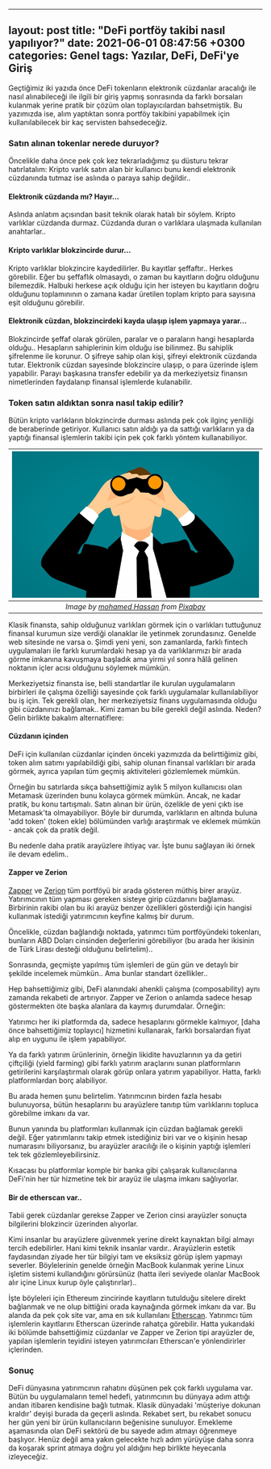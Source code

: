 
---
layout: post
title:  "DeFi portföy takibi nasıl yapılıyor?"
date:   2021-06-01 08:47:56 +0300
categories: Genel
tags: Yazılar, DeFi, DeFi'ye Giriş
---


Geçtiğimiz iki yazıda önce DeFi tokenların elektronik cüzdanlar aracalığı ile nasıl alınabileceği ile ilgili bir giriş yapmış sonrasında da farklı borsaları kulanmak yerine pratik bir çözüm olan toplayıcılardan bahsetmiştik. Bu yazımızda ise, alım yaptıktan sonra portföy takibini yapabilmek için kullanılabilecek bir kaç servisten bahsedeceğiz. 

### Satın alınan tokenlar nerede duruyor? 
Öncelikle daha önce pek çok kez tekrarladığımız şu düsturu tekrar hatırlatalım: Kripto varlık satın alan bir kullanıcı bunu kendi elektronik cüzdanında tutmaz ise aslında o paraya sahip değildir.. 

#### Elektronik cüzdanda mı? Hayır...
Aslında anlatım açısından basit teknik olarak hatalı bir söylem. Kripto varlıklar cüzdanda durmaz. Cüzdanda duran o varlıklara ulaşmada kullanılan anahtarlar.. 

#### Kripto varlıklar blokzincirde durur... 
Kripto varlıklar blokzincire kaydedilirler. Bu kayıtlar şeffaftır.. Herkes görebilir. Eğer bu şeffaflık olmasaydı, o zaman bu kayıtların doğru olduğunu bilemezdik. Halbuki herkese açık olduğu için her isteyen bu kayıtların doğru olduğunu toplamınının o zamana kadar üretilen toplam kripto para sayısına eşit olduğunu görebilir. 

#### Elektronik cüzdan, blokzincirdeki kayda ulaşıp işlem yapmaya yarar... 
Blokzincirde şeffaf olarak görülen, paralar ve o paraların hangi hesaplarda olduğu.. Hesapların sahiplerinin kim olduğu ise bilinmez. Bu sahiplik şifrelenme ile korunur. O şifreye sahip olan kişi, şifreyi elektronik cüzdanda tutar. Elektronik cüzdan sayesinde blokzincire ulaşıp, o para üzerinde işlem yapabilir. Parayı başkasına transfer edebilir ya da merkeziyetsiz finansın nimetlerinden faydalanıp finansal işlemlerde kulanabilir. 

### Token satın aldıktan sonra nasıl takip edilir?
Bütün kripto varlıkların blokzincirde durması aslında pek çok ilginç yeniliği de beraberinde getiriyor. Kullanıcı satın aldığı ya da sattığı varlıkların ya da yaptığı finansal işlemlerin takibi için pek çok farklı yöntem kullanabiliyor. 


| ![observe](/assets/observe-3539810_800.jpg)|
|:--:| 
| *Image by [mohamed Hassan](https://pixabay.com/users/mohamed_hassan-5229782/) from [Pixabay](https://pixabay.com/)*|

Klasik finansta, sahip olduğunuz varlıkları görmek için o varlıkları tuttuğunuz finansal kurumun size verdiği olanaklar ile yetinmek zorundasınız. Genelde web sitesinde ne varsa o. Şimdi yeni yeni, son zamanlarda, farklı fintech uygulamaları ile farklı kurumlardaki hesap ya da varlıklarımızı bir arada görme imkanına kavuşmaya başladık ama yirmi yıl sonra hâlâ gelinen noktanın içler acısı olduğunu söylemek mümkün. 

Merkeziyetsiz finansta ise, belli standartlar ile kurulan uygulamaların birbirleri ile çalışma özelliği sayesinde çok farklı uygulamalar kullanılabiliyor bu iş için. Tek gerekli olan, her merkeziyetsiz finans uygulamasında olduğu gibi cüzdanınızı bağlamak.. Kimi zaman bu bile gerekli değil aslında. Neden? Gelin birlikte bakalım alternatiflere: 

#### Cüzdanın içinden
DeFi için kullanılan cüzdanlar içinden önceki yazımızda da belirttiğimiz gibi, token alım satımı yapılabildiği gibi, sahip olunan finansal varlıkları bir arada görmek, ayrıca yapılan tüm geçmiş aktiviteleri gözlemlemek mümkün. 

Örneğin bu satırlarda sıkça bahsettiğimiz aylık 5 milyon kullanıcısı olan Metamask üzerinden bunu kolayca görmek mümkün. Ancak, ne kadar pratik, bu konu tartışmalı. Satın alınan bir ürün, özelikle de yeni çıktı ise Metamask'ta olmayabiliyor. Böyle bir durumda, varlıkların en altında buluna 'add token' (token ekle) bölümünden varlığı araştırmak ve eklemek mümkün - ancak çok da pratik değil. 

Bu nedenle daha pratik arayüzlere ihtiyaç var. İşte bunu sağlayan iki örnek ile devam edelim.. 

#### Zapper ve Zerion
[Zapper](https://zapper.fi) ve [Zerion](https://zerion.io) tüm portföyü bir arada gösteren müthiş birer arayüz. Yatırımcının tüm yapması gereken sisteye girip cüzdanını bağlaması. Birbirinin rakibi olan bu iki arayüz benzer özellikleri gösterdiği için hangisi kullanmak istediği yatırımcının keyfine kalmış bir durum. 

Öncelikle, cüzdan bağlandığı noktada, yatırımcı tüm portföyündeki tokenları, bunların ABD Doları cinsinden değerlerini görebiliyor (bu arada her ikisinin de Türk Lirası desteği olduğunu belirtelim)..
 
Sonrasında, geçmişte yapılmış tüm işlemleri de gün gün ve detaylı bir şekilde incelemek mümkün.. Ama bunlar standart özellikler.. 

Hep bahsettiğimiz gibi, DeFi alanındaki ahenkli çalışma (composability) aynı zamanda rekabeti de artırıyor. Zapper ve Zerion o anlamda sadece hesap göstermekten öte başka alanlara da kaymış durumdalar. Örneğin: 

Yatırımcı her iki platformda da, sadece hesaplarını görmekle kalmıyor, [daha önce bahsettiğimiz toplayıcı] hizmetini kullanarak, farklı borsalardan fiyat alıp en uygunu ile işlem yapabiliyor. 

Ya da farklı yatırım ürünlerinin, örneğin likidite havuzlarının ya da getiri çiftçiliği (yield farming) gibi farklı yatırım araçlarını sunan platformların getirilerini karşılaştırmalı olarak görüp onlara yatırım yapabiliyor. Hatta, farklı platformlardan borç alabiliyor.

Bu arada hemen şunu belirtelim. Yatırımcının birden fazla hesabı bulunuyorsa, bütün hesaplarını bu arayüzlere tanıtıp tüm varlıklarını topluca görebilme imkanı da var. 

Bunun yanında bu platformları kullanmak için cüzdan bağlamak gerekli değil. Eğer yatırımlarını takip etmek istediğiniz biri var ve o kişinin hesap numarasını biliyorsanız, bu arayüzler aracılığı ile o kişinin yaptığı işlemleri tek tek gözlemleyebilirsiniz. 

Kısacası bu platformlar komple bir banka gibi çalışarak kullanıcılarına DeFi'nin her tür hizmetine tek bir arayüz ile ulaşma imkanı sağlıyorlar.

#### Bir de etherscan var.. 
Tabii gerek cüzdanlar gerekse Zapper ve Zerion cinsi arayüzler sonuçta bilgilerini blokzincir üzerinden alıyorlar. 

Kimi insanlar bu arayüzlere güvenmek yerine direkt kaynaktan bilgi almayı tercih edebilirler. Hani kimi teknik insanlar vardır.. Arayüzlerin estetik faydasından ziyade her tür bilgiyi tam ve eksiksiz görüp işlem yapmayı severler. Böylelerinin genelde örneğin MacBook kulanmak yerine Linux işletim sistemi kullandığını görürsünüz (hatta ileri seviyede olanlar MacBook alır içine Linux kurup öyle çalıştırırlar).. 

İşte böyleleri için Ethereum zincirinde kayıtların tutulduğu sitelere direkt bağlanmak ve ne olup bittiğini orada kaynağında görmek imkanı da var. Bu alanda da pek çok site var, ama en sık kullanılanı [Etherscan](https://etherscan.io). Yatırımcı tüm işlemlerin kayıtlarını Etherscan üzerinde rahatça görebilir. Hatta yukarıdaki iki bölümde bahsettiğimiz cüzdanlar ve Zapper ve Zerion tipi arayüzler de, yapılan işlemlerin teyidini isteyen yatırımcıları Etherscan'e yönlendirirler içlerinden.

### Sonuç
DeFi dünyasına yatırımcının rahatını düşünen pek çok farklı uygulama var. Bütün bu uygulamaların temel hedefi, yatırımcının bu dünyaya adım attığı andan itibaren kendisine bağlı tutmak. Klasik dünyadaki 'müşteriye dokunan kraldır' deyişi burada da geçerli aslında. Rekabet sert, bu rekabet sonucu her gün yeni bir ürün kullanıcıların beğenisine sunuluyor. Emekleme aşamasında olan DeFi sektörü de bu sayede adım atmayı öğrenmeye başlıyor. Henüz değil ama yakın gelecekte hızlı adım yürüyüşe daha sonra da koşarak sprint atmaya doğru yol aldığını hep birlikte heyecanla izleyeceğiz. 
